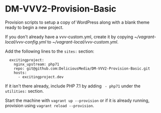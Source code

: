 # DM-VVV2-Provision-Basic
Provision scripts to setup a copy of WordPress along with a blank theme ready to begin a new project.

If you don't already have a vvv-custom.yml, create it by copying _~/vagrant-local/vvv-config.yml_ to _~/vagrant-local/vvv-custom.yml_.

Add the following lines to the ``sites:`` section:

```
  excitingproject:
    nginx_upstream: php71
    repo: git@github.com:DeliciousMedia/DM-VVV2-Provision-Basic.git
    hosts:
      - excitingproject.dev
```

If it isn't there already, include PHP 7.1 by adding `` - php71`` under the ``utilities:`` section.

Start the machine with ``vagrant up --provision`` or if it is already running, provision using ``vagrant reload --provision``.
